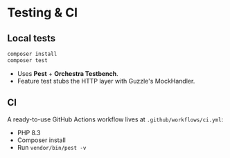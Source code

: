 # Testing & CI

## Local tests
```bash
composer install
composer test
```

- Uses **Pest** + **Orchestra Testbench**.
- Feature test stubs the HTTP layer with Guzzle's MockHandler.

## CI
A ready-to-use GitHub Actions workflow lives at `.github/workflows/ci.yml`:
- PHP 8.3
- Composer install
- Run `vendor/bin/pest -v`